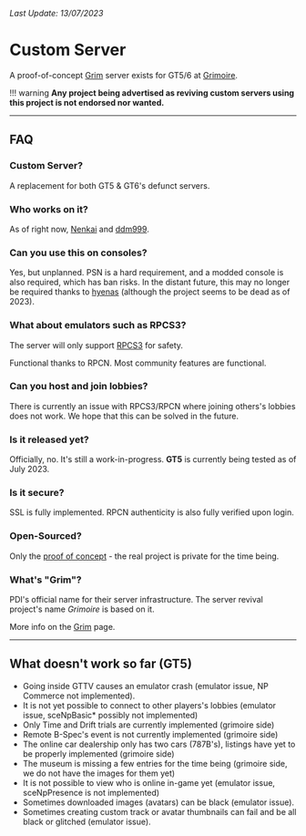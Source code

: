 *Last Update: 13/07/2023*

# Custom Server

A proof-of-concept [Grim](../../concepts/online/grim.md) server exists for GT5/6 at [Grimoire](https://github.com/Nenkai/Grimoire).

!!! warning
    **Any project being advertised as reviving custom servers using this project is not endorsed nor wanted.**

---

## FAQ

### Custom Server?

A replacement for both GT5 & GT6's defunct servers.

### Who works on it?

As of right now, [Nenkai](https://twitter.com/) and [ddm999](https://twitter.com/ddm999).

### Can you use this on consoles?

Yes, but unplanned. PSN is a hard requirement, and a modded console is also required, which has ban risks.
In the distant future, this may no longer be required thanks to [hyenas](https://github.com/Jump-Suit/hyenas) (although the project seems to be dead as of 2023).

### What about emulators such as RPCS3?

The server will only support [RPCS3](https://rpcs3.net/) for safety.

Functional thanks to RPCN. Most community features are functional.

### Can you host and join lobbies?

There is currently an issue with RPCS3/RPCN where joining others's lobbies does not work. We hope that this can be solved in the future.

### Is it released yet?

Officially, no. It's still a work-in-progress. **GT5** is currently being tested as of July 2023.

### Is it secure?

SSL is fully implemented. RPCN authenticity is also fully verified upon login.

### Open-Sourced?
Only the [proof of concept](https://github.com/Nenkai/Grimoire) - the real project is private for the time being. 

### What's "Grim"?

PDI's official name for their server infrastructure. The server revival project's name *Grimoire* is based on it. 

More info on the [Grim](../../concepts/online/grim.md) page.

---

## What doesn't work so far (GT5)

* Going inside GTTV causes an emulator crash (emulator issue, NP Commerce not implemented).
* It is not yet possible to connect to other players's lobbies (emulator issue, sceNpBasic* possibly not implemented)
* Only Time and Drift trials are currently implemented (grimoire side)
* Remote B-Spec's event is not currently implemented (grimoire side)
* The online car dealership only has two cars (787B's), listings have yet to be properly implemented (grimoire side)
* The museum is missing a few entries for the time being (grimoire side, we do not have the images for them yet)
* It is not possible to view who is online in-game yet (emulator issue, sceNpPresence is not implemented)
* Sometimes downloaded images (avatars) can be black (emulator issue).
* Sometimes creating custom track or avatar thumbnails can fail and be all black or glitched (emulator issue).